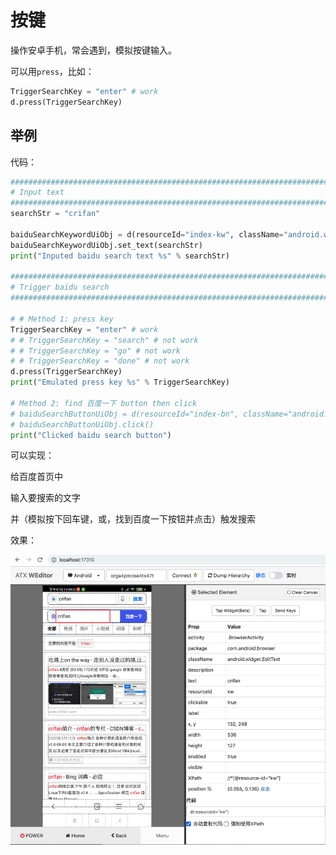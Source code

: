 # 按键

操作安卓手机，常会遇到，模拟按键输入。

可以用`press`，比如：

```python
TriggerSearchKey = "enter" # work
d.press(TriggerSearchKey)
```

## 举例

代码：

```python
################################################################################
# Input text
################################################################################
searchStr = "crifan"

baiduSearchKeywordUiObj = d(resourceId="index-kw", className="android.widget.EditText")
baiduSearchKeywordUiObj.set_text(searchStr)
print("Inputed baidu search text %s" % searchStr)

################################################################################
# Trigger baidu search
################################################################################

# # Method 1: press key
TriggerSearchKey = "enter" # work
# # TriggerSearchKey = "search" # not work
# # TriggerSearchKey = "go" # not work
# # TriggerSearchKey = "done" # not work
d.press(TriggerSearchKey)
print("Emulated press key %s" % TriggerSearchKey)

# Method 2: find 百度一下 button then click
# baiduSearchButtonUiObj = d(resourceId="index-bn", className="android.widget.Button")
# baiduSearchButtonUiObj.click()
print("Clicked baidu search button")
```

可以实现：

给百度首页中

输入要搜索的文字

并（模拟按下回车键，或，找到百度一下按钮并点击）触发搜索

效果：

![key_trigger_baidu_search](../../assets/img/key_trigger_baidu_search.png)
